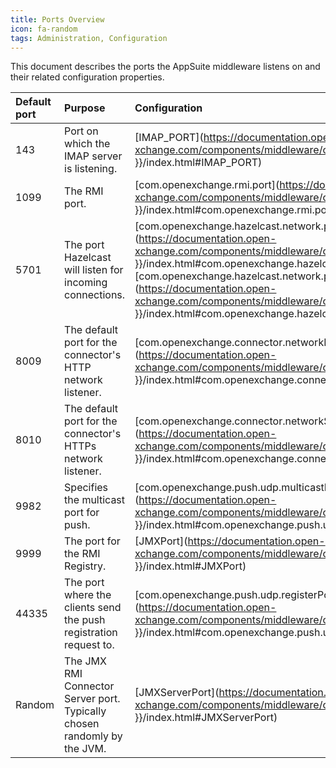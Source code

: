 ```yaml
---
title: Ports Overview
icon: fa-random
tags: Administration, Configuration
---
```


This document describes the ports the AppSuite middleware listens on and their related configuration properties.

| Default port | Purpose | Configuration |
|:-------------|:--------|:--------------|
| 143 | Port on which the IMAP server is listening. | [IMAP_PORT](https://documentation.open-xchange.com/components/middleware/config{{ site.baseurl }}/index.html#IMAP_PORT) |
| 1099 | The RMI port. | [com.openexchange.rmi.port](https://documentation.open-xchange.com/components/middleware/config{{ site.baseurl }}/index.html#com.openexchange.rmi.port) |
| 5701 | The port Hazelcast will listen for incoming connections. | [com.openexchange.hazelcast.network.port](https://documentation.open-xchange.com/components/middleware/config{{ site.baseurl }}/index.html#com.openexchange.hazelcast.network.port), [com.openexchange.hazelcast.network.portOffset](https://documentation.open-xchange.com/components/middleware/config{{ site.baseurl }}/index.html#com.openexchange.hazelcast.network.portOffset)  |
| 8009 | The default port for the connector's HTTP network listener. | [com.openexchange.connector.networkListenerPort](https://documentation.open-xchange.com/components/middleware/config{{ site.baseurl }}/index.html#com.openexchange.connector.networkListenerPort) |
| 8010 | The default port for the connector's HTTPs network listener. | [com.openexchange.connector.networkSslListenerPort](https://documentation.open-xchange.com/components/middleware/config{{ site.baseurl }}/index.html#com.openexchange.connector.networkSslListenerPort) |
| 9982 | Specifies the multicast port for push. | [com.openexchange.push.udp.multicastPort](https://documentation.open-xchange.com/components/middleware/config{{ site.baseurl }}/index.html#com.openexchange.push.udp.multicastPort) |
| 9999 | The port for the RMI Registry. | [JMXPort](https://documentation.open-xchange.com/components/middleware/config{{ site.baseurl }}/index.html#JMXPort) |
| 44335 | The port where the clients send the push registration request to. | [com.openexchange.push.udp.registerPort](https://documentation.open-xchange.com/components/middleware/config{{ site.baseurl }}/index.html#com.openexchange.push.udp.registerPort) |
| Random | The JMX RMI Connector Server port. Typically chosen randomly by the JVM. | [JMXServerPort](https://documentation.open-xchange.com/components/middleware/config{{ site.baseurl }}/index.html#JMXServerPort) |
